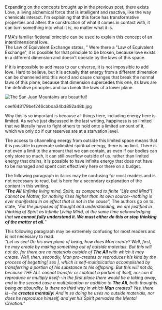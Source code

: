 
Expanding on the concepts brought up in the previous post, there exists Love, a living alchemical force that is intelligent and reactive, like the way chemicals interact. I'm explaining that this force has transformative properties and alters the construction of what it comes in contact with, it can turn something into what it is, no matter what it is. 


FMA's familiar fictional principle can be used to explain this concept of an interdimensional love.  
The Law of Equivalent Exchange states, " 
Were there a "Law of Equivalent Exchange", it is possible for that principle to be broken, 
because love exists in a different dimension and doesn't operate by the laws of this space. 

If it is impossible to add mass to our universe, it is not impossible to add love. 
Hard to believe, but it is actually that energy from a different dimension can be channeled into this world 
and cause changes that break the normal laws of this plane, because that dimension supercedes this one, 
its laws are the definitive principles and can break the laws of a lower plane.  

![The San Juan Mountains are beautiful!](/assets/images/san-juan-mountains.jpg "San Juan Mountains")

ceef643179bef246cbbda34bd892a48b.jpg

Why this is so important is because all things here, including energy here is limited.
As we've just discussed in the last writing, happiness is so limited that we literally have to fight others to hold onto a limited amount of it, which we only do if our reserves are at a starvation level.

The access to channeling energy from outside this limited space means that it is possible to generate unlimited spiritual energy, there is no limit. There is not even a limit to the amount that we can contain, as even if our bodies can only store so much, it can still overflow outside of us. rather than limited energy that drains, it is possible to have infinite energy that does not have to be managed and spent cost effectively here or there on a budget. 

The following paragraph in italics may be confusing for most readers and is not necessary to read, but is here for a secondary explanation of the content in this writing.  
*"**The All** [Infinite living mind, Spirit, as compared to finite "Life and Mind"] cannot be Matter, for nothing rises higher than its own source--nothing is ever manifested in an effect that is not in the cause",*
The authors go on to state, *"For the purposes of thought and understanding, we are justified in thinking of Spirit as Infinite Living Mind, at the same time acknowledging that **we cannot fully understand it. We must either do this or stop thinking of the matter at all.**"* 

This following paragraph may be extremely confusing for most readers and is not necessary to read.  
*"Let us see! On his own plane of being, how does Man create? Well, first, he may create by making something out of outside materials. But this will not do, for there are no materials outside of **The All** with which it may create. Well, then, secondly, Man pro-creates or reproduces his kind by the process of begetting[ sex ], which is self-multiplication accomplished by transferring a portion of his substance to his offspring. But this will not do, because THE ALL cannot transfer or subtract a portion of itself, nor can it reproduce or multiply itself--in the first place there would be a taking away, and in the second case a multiplication or addition to **The All**, both thoughts being an absurdity. Is there no third way in which **Man** creates? Yes, there is--he **creates mentally**! And in so doing he uses no outside materials, nor does he reproduce himself, and yet his Spirit pervades the Mental Creation."* 

[](https://www.sacred-texts.com/eso/kyb/kyb07.htm)

